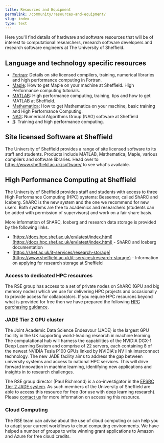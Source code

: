 ```yaml
---
title: Resources and Equipment
permalink: /community/resources-and-equipment/
slug: index
type: text
---
```


Here you'll find details of hardware and software resources that will be of interest to computational researchers, research software developers and research software engineers at The University of Sheffield.

## Language and technology specific resources

* [Fortran](languages/fortran): Details on site licensed compilers, training, numerical libraries and high performance computing in Fortran.
* [Maple](languages/maple): How to get Maple on your machine at Sheffield. High Performance computing tutorials.
* [MATLAB](languages/matlab): High performance computing, training, tips and how to get MATLAB at Sheffield.
* [Mathematica](languages/mathematica): How to get Mathematica on your machine, basic training and High Performance Computing.
* [NAG](languages/nag): Numerical Algorithms Group (NAG) software at Sheffield
* [R](languages/r): Training and high performance computing.

## Site licensed Software at Sheffield

The University of Sheffield provides a range of site licensed software to its staff and students. Products include MATLAB, Mathematica, Maple, various compilers and software libraries. Head over to https://www.sheffield.ac.uk/software/ to see what's available.

## High Performance Computing at Sheffield

The University of Sheffield provides staff and students with access to three High Performance Computing (HPC) systems: Bessemer, called ShARC and Iceberg.
ShARC is the new system and the one we recommend for new users. Both systems are free to academics and researchers (students can be added with permission of supervisors) and work on a fair share basis.

More information of ShARC, Iceberg and research data storage is provided by the following links.

* [https://docs.hpc.shef.ac.uk/en/latest/index.html](https://docs.hpc.shef.ac.uk/en/latest/index.html) - ShARC and Iceberg documentation
* [https://shef.ac.uk/it-services/research-storage](https://www.sheffield.ac.uk/it-services/research-storage) - Information on applying for research storage at Sheffield

### Access to dedicated HPC resources

The RSE group has access to a set of private nodes on ShARC (GPU and big memory nodes) which we use for delivering HPC projects and occasionally to provide access for collaborators.  If you require HPC resources beyond what is provided for free then we have prepared the following [HPC purchasing guidance](hpc).

### JADE Tier 2 GPU cluster

The Joint Academic Data Science Endeavour (JADE) is the largest GPU facility in the UK supporting world-leading research in machine learning. The computational hub will harness the capabilities of the NVIDIA DGX-1 Deep Learning System and comprise of 22 servers, each containing 8 of the newest NVIDIA Tesla P100 GPUs linked by NVIDIA's NV link interconnect technology. The new JADE facility aims to address the gap between university systems and access to national HPC services. This will drive forward innovation in machine learning, identifying new applications and insights in to research challenges.

The RSE group director (Paul Richmond) is a co-investigator in the [EPSRC Tier 2 JADE system](https://www.jade.ac.uk/). As such members of the University of Sheffield are able to access this resource for free (for use with deep learning research). Please [contact us](/contact/) for more information on accessing this resource.

### Cloud Computing

The RSE team can advise about the use of cloud computing or can help you to adapt your current workflows to cloud computing environments. We have helped a number of groups to write winning grant applications to Amazon and Azure for free cloud credits. 

